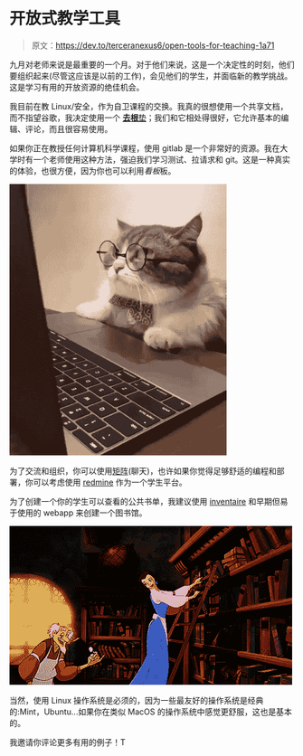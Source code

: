 # 开放式教学工具

> 原文：<https://dev.to/terceranexus6/open-tools-for-teaching-1a71>

九月对老师来说是最重要的一个月。对于他们来说，这是一个决定性的时刻，他们要组织起来(尽管这应该是以前的工作)，会见他们的学生，并面临新的教学挑战。这是学习有用的开放资源的绝佳机会。

我目前在教 Linux/安全，作为自卫课程的交换。我真的很想使用一个共享文档，而不指望谷歌，我决定使用一个 [**去根**垫](https://pad.disroot.org/)；我们和它相处得很好，它允许基本的编辑、评论，而且很容易使用。

如果你正在教授任何计算机科学课程，使用 gitlab 是一个非常好的资源。我在大学时有一个老师使用这种方法，强迫我们学习测试、拉请求和 git。这是一种真实的体验，也很方便，因为你也可以利用*看板*板。

[![](img/290f648520d5db59d6c348f70cded5b1.png)](https://res.cloudinary.com/practicaldev/image/fetch/s--SnR4c4lv--/c_limit%2Cf_auto%2Cfl_progressive%2Cq_66%2Cw_880/https://media1.giphy.com/media/VbnUQpnihPSIgIXuZv/giphy.gif%3Fcid%3D790b7611312cd37a3b5c03c622ebbef72ade67b694f6f3b0%26rid%3Dgiphy.gif)

为了交流和组织，你可以使用[矩阵](https://matrix.org/)(聊天)，也许如果你觉得足够舒适的编程和部署，你可以考虑使用 [redmine](https://www.redmine.org/) 作为一个学生平台。

为了创建一个你的学生可以查看的公共书单，我建议使用 [inventaire](https://inventaire.io/) 和早期但易于使用的 webapp 来创建一个图书馆。

[![](img/295893bb49d65ca8e3be78c929edecf2.png)](https://i.giphy.com/media/7aPevwPAgsBkQ/giphy.gif)

当然，使用 Linux 操作系统是必须的，因为一些最友好的操作系统是经典的:Mint，Ubuntu...如果你在类似 MacOS 的操作系统中感觉更舒服，这也是基本的。

我邀请你评论更多有用的例子！T